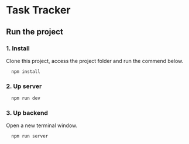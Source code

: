 # Task Tracker

## Run the project

### 1. Install
Clone this project, access the project folder and run the commend below.
```
  npm install
```

### 2. Up server
```
  npm run dev
```

### 3. Up backend
Open a new terminal window.
```
  npm run server
```
